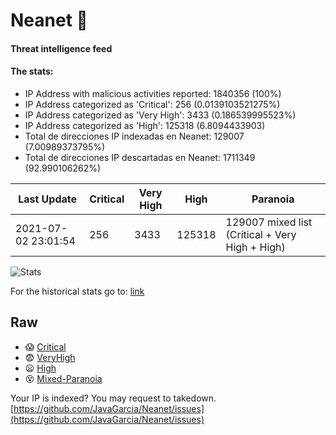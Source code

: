 # Neanet :hocho:
#### Threat intelligence feed
#### The stats:

- IP Address with malicious activities reported: 1840356 (100%)
- IP Address categorized as 'Critical':  256 (0.0139103521275%)
- IP Address categorized as 'Very High':  3433 (0.186539995523%)
- IP Address categorized as 'High':  125318 (6.8094433903)
- Total de direcciones IP indexadas en Neanet:  129007 (7.00989373795%)
- Total de direcciones IP descartadas en Neanet:  1711349 (92.990106262%)

| Last Update | Critical | Very High | High | Paranoia |
| --- | --- | --- | --- | --- |
| 2021-07-02 23:01:54 | 256 | 3433 | 125318 | 129007 mixed list (Critical + Very High + High)|

![Stats](https://docs.google.com/spreadsheets/d/e/2PACX-1vSnaNMIXVabIpDJjufMlzH7poXnshF3mgd8Is1g9ytUEzVsP5my4Trn8f-xkoLLQ38xpL3HtmUexLo6/pubchart?oid=501124687&format=image)

For the historical stats go to: [link](/stats.csv)
## Raw
- :scream: [Critical](https://raw.githubusercontent.com/JavaGarcia/Neanet/master/blacklists/neanet_critical.txt)
- :fearful: [VeryHigh](https://raw.githubusercontent.com/JavaGarcia/Neanet/master/blacklists/neanet_veryHigh.txtt)
- :frowning: [High](https://raw.githubusercontent.com/JavaGarcia/Neanet/master/blacklists/neanet_high.txt)
- :dizzy_face: [Mixed-Paranoia](https://raw.githubusercontent.com/JavaGarcia/Neanet/master/blacklists/neanet_all.txt)


Your IP is indexed? You may request to takedown. [https://github.com/JavaGarcia/Neanet/issues](https://github.com/JavaGarcia/Neanet/issues)

































































































































































































































































































































































































































































































































































































































































































































































































































































































































































































































































































































































































































































































































































































































































































































































































































































































































































































































































































































































































































































































































































































































































































































































































































































































































































































































































































































































































































































































































































































































































































































































































































































































































































































































































































































































































































































































































































































































































































































































































































































































































































































































































































































































































































































































































































































































































































































































































































































































































































































































































































































































































































































































































































































































































































































































































































































































































































































































































































































































































































































































































































































































































































































































































































































































































































































































































































































































































































































































































































































































































































































































































































































































































































































































































































































































